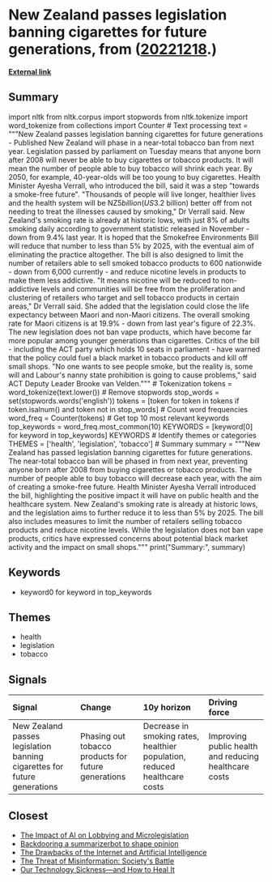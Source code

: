 # __New Zealand passes legislation banning cigarettes for future generations__, from ([20221218](https://kghosh.substack.com/p/20221218).)

__[External link](https://www.bbc.com/news/world-asia-63954862)__



## Summary

import nltk from nltk.corpus import stopwords from nltk.tokenize import word_tokenize from collections import Counter  # Text processing text = """New Zealand passes legislation banning cigarettes for future generations - Published New Zealand will phase in a near-total tobacco ban from next year. Legislation passed by parliament on Tuesday means that anyone born after 2008 will never be able to buy cigarettes or tobacco products. It will mean the number of people able to buy tobacco will shrink each year. By 2050, for example, 40-year-olds will be too young to buy cigarettes. Health Minister Ayesha Verrall, who introduced the bill, said it was a step "towards a smoke-free future". "Thousands of people will live longer, healthier lives and the health system will be NZ$5 billion (US$3.2 billion) better off from not needing to treat the illnesses caused by smoking," Dr Verrall said. New Zealand's smoking rate is already at historic lows, with just 8% of adults smoking daily according to government statistic released in November - down from 9.4% last year. It is hoped that the Smokefree Environments Bill will reduce that number to less than 5% by 2025, with the eventual aim of eliminating the practice altogether. The bill is also designed to limit the number of retailers able to sell smoked tobacco products to 600 nationwide - down from 6,000 currently - and reduce nicotine levels in products to make them less addictive. "It means nicotine will be reduced to non-addictive levels and communities will be free from the proliferation and clustering of retailers who target and sell tobacco products in certain areas," Dr Verrall said. She added that the legislation could close the life expectancy between Maori and non-Maori citizens. The overall smoking rate for Maori citizens is at 19.9% - down from last year's figure of 22.3%. The new legislation does not ban vape products, which have become far more popular among younger generations than cigarettes. Critics of the bill - including the ACT party which holds 10 seats in parliament - have warned that the policy could fuel a black market in tobacco products and kill off small shops. "No one wants to see people smoke, but the reality is, some will and Labour's nanny state prohibition is going to cause problems," said ACT Deputy Leader Brooke van Velden."""  # Tokenization tokens = word_tokenize(text.lower())  # Remove stopwords stop_words = set(stopwords.words('english')) tokens = [token for token in tokens if token.isalnum() and token not in stop_words]  # Count word frequencies word_freq = Counter(tokens)  # Get top 10 most relevant keywords top_keywords = word_freq.most_common(10) KEYWORDS = [keyword[0] for keyword in top_keywords] KEYWORDS  # Identify themes or categories THEMES = ['health', 'legislation', 'tobacco']  # Summary summary = """New Zealand has passed legislation banning cigarettes for future generations. The near-total tobacco ban will be phased in from next year, preventing anyone born after 2008 from buying cigarettes or tobacco products. The number of people able to buy tobacco will decrease each year, with the aim of creating a smoke-free future. Health Minister Ayesha Verrall introduced the bill, highlighting the positive impact it will have on public health and the healthcare system. New Zealand's smoking rate is already at historic lows, and the legislation aims to further reduce it to less than 5% by 2025. The bill also includes measures to limit the number of retailers selling tobacco products and reduce nicotine levels. While the legislation does not ban vape products, critics have expressed concerns about potential black market activity and the impact on small shops.""" print("Summary:", summary)

## Keywords

* keyword0 for keyword in top_keywords

## Themes

* health
* legislation
* tobacco

## Signals

| Signal                                                                   | Change                                              | 10y horizon                                                               | Driving force                                         |
|:-------------------------------------------------------------------------|:----------------------------------------------------|:--------------------------------------------------------------------------|:------------------------------------------------------|
| New Zealand passes legislation banning cigarettes for future generations | Phasing out tobacco products for future generations | Decrease in smoking rates, healthier population, reduced healthcare costs | Improving public health and reducing healthcare costs |

## Closest

* [The Impact of AI on Lobbying and Microlegislation](c47825b39c3c52d3b664efa5201aca44)
* [Backdooring a summarizerbot to shape opinion](4d1abdf7e702b559c6ccff847ce4d8d0)
* [The Drawbacks of the Internet and Artificial Intelligence](652fc7ec1f422e931bc5a9ba8011650a)
* [The Threat of Misinformation: Society's Battle](9787333cafcd0252d71a9bff845ad093)
* [Our Technology Sickness—and How to Heal It](c1bb890337ef382bfaa5720c9fd05134)